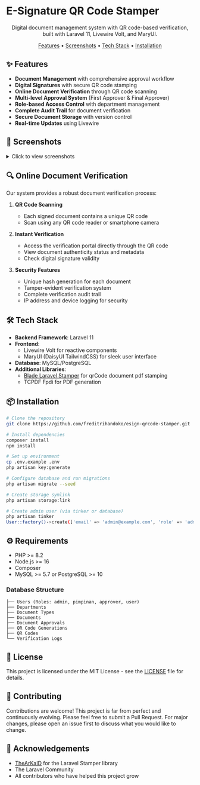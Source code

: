 # E-Signature QR Code Stamper

<div align="center">

Digital document management system with QR code-based verification, built with Laravel 11, Livewire Volt, and MaryUI.

[Features](#features) • [Screenshots](#screenshots) • [Tech Stack](#tech-stack) • [Installation](#installation)

</div>

## ✨ Features

- **Document Management** with comprehensive approval workflow
- **Digital Signatures** with secure QR code stamping
- **Online Document Verification** through QR code scanning
- **Multi-level Approval System** (First Approver & Final Approver)
- **Role-based Access Control** with department management
- **Complete Audit Trail** for document verification
- **Secure Document Storage** with version control
- **Real-time Updates** using Livewire

## 📸 Screenshots

<details>
<summary>Click to view screenshots</summary>

### Dashboard
![Dashboard](https://i.ibb.co.com/KqxbbVD/Screenshot-2025-01-03-at-21-35-59.png)

### Document Submission
![Document Submission](https://i.ibb.co.com/8bkBZLK/Screenshot-2025-01-03-at-21-33-41.png)

### Document Approvals
![Document Approval](https://i.ibb.co.com/QXZ4y83/Screenshot-2025-01-03-at-21-34-56.png)

### Digital Signing Process
![Signing Process](https://i.ibb.co.com/T22bf0x/Screenshot-2025-01-03-at-21-45-14.png)

### Verification Portal
![Verification](https://i.ibb.co.com/FzFKPgs/Screenshot-2025-01-03-at-21-44-01.png)

</details>

## 🔍 Online Document Verification

Our system provides a robust document verification process:

1. **QR Code Scanning**
   - Each signed document contains a unique QR code
   - Scan using any QR code reader or smartphone camera

2. **Instant Verification**
   - Access the verification portal directly through the QR code
   - View document authenticity status and metadata
   - Check digital signature validity

3. **Security Features**
   - Unique hash generation for each document
   - Tamper-evident verification system
   - Complete verification audit trail
   - IP address and device logging for security

## 🛠️ Tech Stack

- **Backend Framework**: Laravel 11
- **Frontend**: 
  - Livewire Volt for reactive components
  - MaryUI (DaisyUI TailwindCSS) for sleek user interface
- **Database**: MySQL/PostgreSQL
- **Additional Libraries**:
  - [Blade Laravel Stamper](https://github.com/TheArKaID/laravel-stamper) for qrCode document pdf stamping
  - TCPDF Fpdi for PDF generation

## 📦 Installation

```bash
# Clone the repository
git clone https://github.com/freditrihandoko/esign-qrcode-stamper.git

# Install dependencies
composer install
npm install

# Set up environment
cp .env.example .env
php artisan key:generate

# Configure database and run migrations
php artisan migrate --seed

# Create storage symlink
php artisan storage:link

# Create admin user (via tinker or database)
php artisan tinker
User::factory()->create(['email' => 'admin@example.com', 'role' => 'admin']);
```

## ⚙️ Requirements

- PHP >= 8.2
- Node.js >= 16
- Composer
- MySQL >= 5.7 or PostgreSQL >= 10


### Database Structure
```
├── Users (Roles: admin, pimpinan, approver, user)
├── Departments
├── Document Types
├── Documents
├── Document Approvals
├── QR Code Generations
├── QR Codes
└── Verification Logs
```

## 📄 License

This project is licensed under the MIT License - see the [LICENSE](LICENSE) file for details.

## 🤝 Contributing

Contributions are welcome! This project is far from perfect and continuously evolving. Please feel free to submit a Pull Request. For major changes, please open an issue first to discuss what you would like to change.

## 🙏 Acknowledgements

- [TheArKaID](https://github.com/TheArKaID) for the Laravel Stamper library
- The Laravel Community
- All contributors who have helped this project grow
